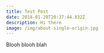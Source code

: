 ```yaml
---
title: Test Post
date: 2018-01-20T20:37:44.832Z
description: Hi there
image: /img/about-single-origin.jpg
---
```

Blooh blooh blah
